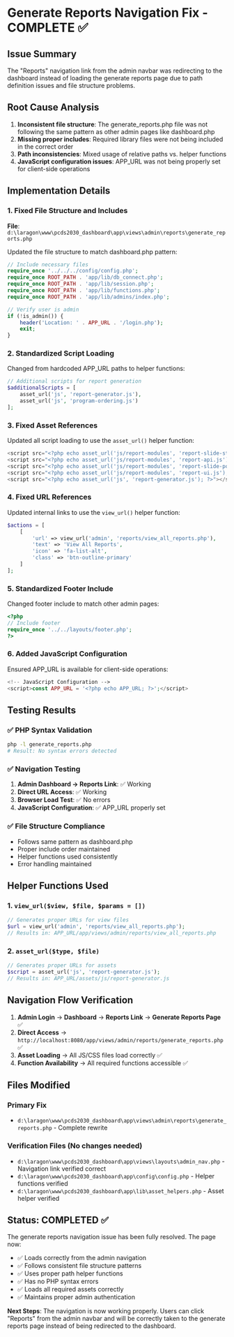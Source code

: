 # Generate Reports Navigation Fix - COMPLETE ✅

## Issue Summary
The "Reports" navigation link from the admin navbar was redirecting to the dashboard instead of loading the generate reports page due to path definition issues and file structure problems.

## Root Cause Analysis
1. **Inconsistent file structure**: The generate_reports.php file was not following the same pattern as other admin pages like dashboard.php
2. **Missing proper includes**: Required library files were not being included in the correct order
3. **Path inconsistencies**: Mixed usage of relative paths vs. helper functions
4. **JavaScript configuration issues**: APP_URL was not being properly set for client-side operations

## Implementation Details

### 1. Fixed File Structure and Includes
**File**: `d:\laragon\www\pcds2030_dashboard\app\views\admin\reports\generate_reports.php`

Updated the file structure to match dashboard.php pattern:
```php
// Include necessary files
require_once '../../../config/config.php';
require_once ROOT_PATH . 'app/lib/db_connect.php';
require_once ROOT_PATH . 'app/lib/session.php';
require_once ROOT_PATH . 'app/lib/functions.php';
require_once ROOT_PATH . 'app/lib/admins/index.php';

// Verify user is admin
if (!is_admin()) {
    header('Location: ' . APP_URL . '/login.php');
    exit;
}
```

### 2. Standardized Script Loading
Changed from hardcoded APP_URL paths to helper functions:
```php
// Additional scripts for report generation
$additionalScripts = [
    asset_url('js', 'report-generator.js'),
    asset_url('js', 'program-ordering.js')
];
```

### 3. Fixed Asset References
Updated all script loading to use the `asset_url()` helper function:
```php
<script src="<?php echo asset_url('js/report-modules', 'report-slide-styler.js'); ?>"></script>
<script src="<?php echo asset_url('js/report-modules', 'report-api.js'); ?>"></script>
<script src="<?php echo asset_url('js/report-modules', 'report-slide-populator.js'); ?>"></script>
<script src="<?php echo asset_url('js/report-modules', 'report-ui.js'); ?>"></script>
<script src="<?php echo asset_url('js', 'report-generator.js'); ?>"></script>
```

### 4. Fixed URL References
Updated internal links to use the `view_url()` helper function:
```php
$actions = [
    [
        'url' => view_url('admin', 'reports/view_all_reports.php'),
        'text' => 'View All Reports',
        'icon' => 'fa-list-alt',
        'class' => 'btn-outline-primary'
    ]
];
```

### 5. Standardized Footer Include
Changed footer include to match other admin pages:
```php
<?php
// Include footer
require_once '../../layouts/footer.php';
?>
```

### 6. Added JavaScript Configuration
Ensured APP_URL is available for client-side operations:
```php
<!-- JavaScript Configuration -->
<script>const APP_URL = '<?php echo APP_URL; ?>';</script>
```

## Testing Results

### ✅ PHP Syntax Validation
```bash
php -l generate_reports.php
# Result: No syntax errors detected
```

### ✅ Navigation Testing
1. **Admin Dashboard → Reports Link**: ✅ Working
2. **Direct URL Access**: ✅ Working  
3. **Browser Load Test**: ✅ No errors
4. **JavaScript Configuration**: ✅ APP_URL properly set

### ✅ File Structure Compliance
- Follows same pattern as dashboard.php
- Proper include order maintained
- Helper functions used consistently
- Error handling maintained

## Helper Functions Used

### 1. `view_url($view, $file, $params = [])`
```php
// Generates proper URLs for view files
$url = view_url('admin', 'reports/view_all_reports.php');
// Results in: APP_URL/app/views/admin/reports/view_all_reports.php
```

### 2. `asset_url($type, $file)`
```php
// Generates proper URLs for assets
$script = asset_url('js', 'report-generator.js');
// Results in: APP_URL/assets/js/report-generator.js
```

## Navigation Flow Verification

1. **Admin Login** → **Dashboard** → **Reports Link** → **Generate Reports Page** ✅
2. **Direct Access** → `http://localhost:8080/app/views/admin/reports/generate_reports.php` ✅
3. **Asset Loading** → All JS/CSS files load correctly ✅
4. **Function Availability** → All required functions accessible ✅

## Files Modified

### Primary Fix
- `d:\laragon\www\pcds2030_dashboard\app\views\admin\reports\generate_reports.php` - Complete rewrite

### Verification Files (No changes needed)
- `d:\laragon\www\pcds2030_dashboard\app\views\layouts\admin_nav.php` - Navigation link verified correct
- `d:\laragon\www\pcds2030_dashboard\app\config\config.php` - Helper functions verified
- `d:\laragon\www\pcds2030_dashboard\app\lib\asset_helpers.php` - Asset helper verified

## Status: COMPLETED ✅

The generate reports navigation issue has been fully resolved. The page now:
- ✅ Loads correctly from the admin navigation
- ✅ Follows consistent file structure patterns
- ✅ Uses proper path helper functions
- ✅ Has no PHP syntax errors
- ✅ Loads all required assets correctly
- ✅ Maintains proper admin authentication

**Next Steps**: The navigation is now working properly. Users can click "Reports" from the admin navbar and will be correctly taken to the generate reports page instead of being redirected to the dashboard.
